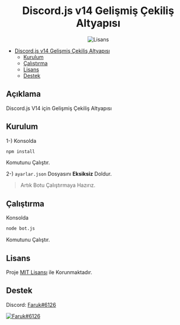 <div align="center">
   <h1>Discord.js v14 Gelişmiş Çekiliş Altyapısı</h1>
   <img src="https://img.shields.io/badge/license-MIT-green?style=flat" alt="Lisans">
</div>

-  [Discord.js v14 Gelişmiş Çekiliş Altyapısı](#Açıklama)
   -  [Kurulum](#Kurulum)
   -  [Çalıştırma](#Çalıştırma)
   -  [Lisans](#Lisans)
   -  [Destek](#Destek)

## Açıklama

Discord.js V14 için Gelişmiş Çekiliş Altyapısı

## Kurulum

1-) Konsolda

```bash
npm install
```

Komutunu Çalıştır.

2-) `ayarlar.json` Dosyasını __Eksiksiz__ Doldur.

> Artık Botu Çalıştırmaya Hazırız.

## Çalıştırma

Konsolda

```bash
node bot.js
```

Komutunu Çalıştır.

## Lisans

Proje [MIT Lisansı](https://github.com/omarfaruyk/discord-js-v14-cekilis-altyapisi/blob/main/LICENSE) ile Korunmaktadır.

## Destek

Discord: [Faruk#6126](https://discord.com/users/713215681377599531)

[![Faruk#6126](https://discord.c99.nl/widget/theme-3/713215681377599531.png)](https://discord.com/users/713215681377599531)